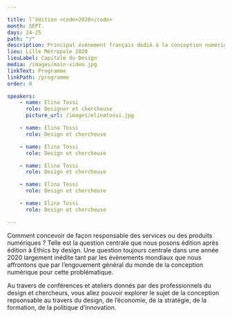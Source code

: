 ```yaml
---

title: l’édition <code>2020</code>
month: SEPT.
days: 24-25
path: "/"
description: Principal évènement français dédié à la conception numérique responsable et durable
lieu: Lille Métropole 2020
lieuLabel: Capitale du Design
media: /images/main-video.jpg
linkText: Programme
linkPath: /programme
order: 0

speakers:
    - name: Elina Tossi
      role: Designer et chercheuse
      picture_url: /images/elinatossi.jpg

    - name: Elina Tossi
      role: Design et chercheuse

    - name: Elina Tossi
      role: Design et chercheuse

    - name: Elina Tossi
      role: Design et chercheuse

    - name: Elina Tossi
      role: Design et chercheuse

    - name: Elina Tossi
      role: Design et chercheuse

---
```


Comment concevoir de façon responsable des services ou des produits numériques ? Telle est la question centrale que nous posons édition après édition à Ethics by design. Une question toujours centrale dans une année 2020 largement inédite tant par les évènements mondiaux que nous affrontons que par l’engouement général du monde de la conception numérique pour cette problématique.

Au travers de conférences et ateliers donnés par des professionnels du design et chercheurs, vous allez pouvoir explorer le sujet de la conception repsonsable au travers du design, de l’économie, de la stratégie, de la formation, de la politique d’innovation.
